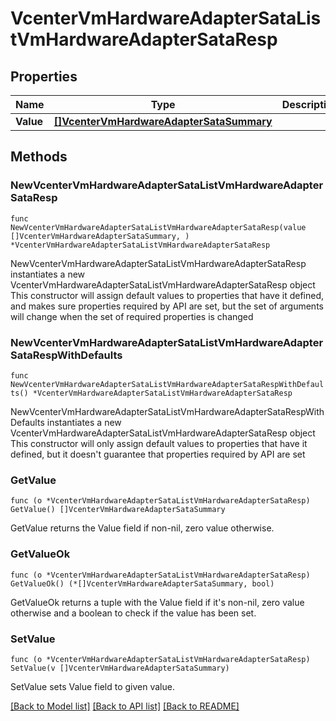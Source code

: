 # VcenterVmHardwareAdapterSataListVmHardwareAdapterSataResp

## Properties

Name | Type | Description | Notes
------------ | ------------- | ------------- | -------------
**Value** | [**[]VcenterVmHardwareAdapterSataSummary**](VcenterVmHardwareAdapterSataSummary.md) |  | 

## Methods

### NewVcenterVmHardwareAdapterSataListVmHardwareAdapterSataResp

`func NewVcenterVmHardwareAdapterSataListVmHardwareAdapterSataResp(value []VcenterVmHardwareAdapterSataSummary, ) *VcenterVmHardwareAdapterSataListVmHardwareAdapterSataResp`

NewVcenterVmHardwareAdapterSataListVmHardwareAdapterSataResp instantiates a new VcenterVmHardwareAdapterSataListVmHardwareAdapterSataResp object
This constructor will assign default values to properties that have it defined,
and makes sure properties required by API are set, but the set of arguments
will change when the set of required properties is changed

### NewVcenterVmHardwareAdapterSataListVmHardwareAdapterSataRespWithDefaults

`func NewVcenterVmHardwareAdapterSataListVmHardwareAdapterSataRespWithDefaults() *VcenterVmHardwareAdapterSataListVmHardwareAdapterSataResp`

NewVcenterVmHardwareAdapterSataListVmHardwareAdapterSataRespWithDefaults instantiates a new VcenterVmHardwareAdapterSataListVmHardwareAdapterSataResp object
This constructor will only assign default values to properties that have it defined,
but it doesn't guarantee that properties required by API are set

### GetValue

`func (o *VcenterVmHardwareAdapterSataListVmHardwareAdapterSataResp) GetValue() []VcenterVmHardwareAdapterSataSummary`

GetValue returns the Value field if non-nil, zero value otherwise.

### GetValueOk

`func (o *VcenterVmHardwareAdapterSataListVmHardwareAdapterSataResp) GetValueOk() (*[]VcenterVmHardwareAdapterSataSummary, bool)`

GetValueOk returns a tuple with the Value field if it's non-nil, zero value otherwise
and a boolean to check if the value has been set.

### SetValue

`func (o *VcenterVmHardwareAdapterSataListVmHardwareAdapterSataResp) SetValue(v []VcenterVmHardwareAdapterSataSummary)`

SetValue sets Value field to given value.



[[Back to Model list]](../README.md#documentation-for-models) [[Back to API list]](../README.md#documentation-for-api-endpoints) [[Back to README]](../README.md)


